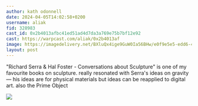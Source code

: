 ```yaml
---
author: kath odonnell
date: 2024-04-05T14:02:58+0200
username: aliak
fid: 328983
cast_id: 0x2b4013afbc41ed51ad4d7da3a769e75b7bf12e92
cast: https://warpcast.com/aliak/0x2b4013af
image: https://imagedelivery.net/BXluQx4ige9GuW0Ia56BHw/e0f9e5e5-edd6-442b-1579-d9a3ace77a00/original
layout: post
---
```

"Richard Serra & Hal Foster - Conversations about Sculpture" is one of my favourite books on sculpture. really resonated with Serra's ideas on gravity  — his ideas are for physical materials but ideas can be reapplied to digital art. also the Prime Object  

![](https://imagedelivery.net/BXluQx4ige9GuW0Ia56BHw/e0f9e5e5-edd6-442b-1579-d9a3ace77a00/original)